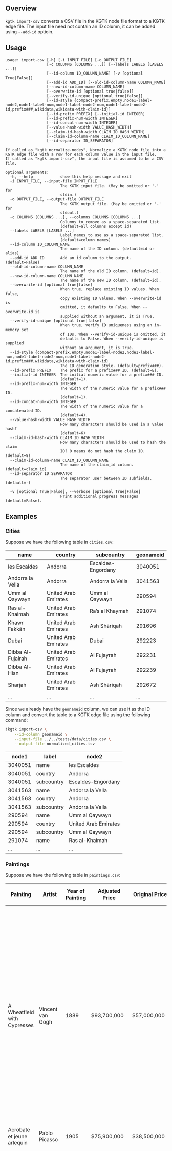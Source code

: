 ## Overview

`kgtk import-csv` converts a CSV file in the KGTK node file format to a KGTK edge file. The input file need not contain an ID column, it can be added using `--add-id` optioin.

## Usage

```
usage: import-csv [-h] [-i INPUT_FILE] [-o OUTPUT_FILE]
                  [-c COLUMNS [COLUMNS ...]] [--labels LABELS [LABELS ...]]
                  [--id-column ID_COLUMN_NAME] [-v [optional True|False]]
                  [--add-id ADD_ID] [--old-id-column-name COLUMN_NAME]
                  [--new-id-column-name COLUMN_NAME]
                  [--overwrite-id [optional true|false]]
                  [--verify-id-unique [optional true|false]]
                  [--id-style {compact-prefix,empty,node1-label-node2,node1-label-num,node1-label-node2-num,node1-label-node2-id,prefix###,wikidata,wikidata-with-claim-id}]
                  [--id-prefix PREFIX] [--initial-id INTEGER]
                  [--id-prefix-num-width INTEGER]
                  [--id-concat-num-width INTEGER]
                  [--value-hash-width VALUE_HASH_WIDTH]
                  [--claim-id-hash-width CLAIM_ID_HASH_WIDTH]
                  [--claim-id-column-name CLAIM_ID_COLUMN_NAME]
                  [--id-separator ID_SEPARATOR]

If called as "kgtk normalize-nodes", Normalize a KGTK node file into a KGTK edge file with a row for each column value in the input file.
If called as "kgtk import-csv", the input file is assumed to be a CSV file.

optional arguments:
  -h, --help            show this help message and exit
  -i INPUT_FILE, --input-file INPUT_FILE
                        The KGTK input file. (May be omitted or '-' for
                        stdin.)
  -o OUTPUT_FILE, --output-file OUTPUT_FILE
                        The KGTK output file. (May be omitted or '-' for
                        stdout.)
  -c COLUMNS [COLUMNS ...], --columns COLUMNS [COLUMNS ...]
                        Columns to remove as a space-separated list.
                        (default=all columns except id)
  --labels LABELS [LABELS ...]
                        Label names to use as a space-separated list.
                        (default=column names)
  --id-column ID_COLUMN_NAME
                        The name of the ID column. (default=id or alias)
  --add-id ADD_ID       Add an id column to the output. (default=False)
  --old-id-column-name COLUMN_NAME
                        The name of the old ID column. (default=id).
  --new-id-column-name COLUMN_NAME
                        The name of the new ID column. (default=id).
  --overwrite-id [optional true|false]
                        When true, replace existing ID values. When false,
                        copy existing ID values. When --overwrite-id is
                        omitted, it defaults to False. When --overwrite-id is
                        supplied without an argument, it is True.
  --verify-id-unique [optional true|false]
                        When true, verify ID uniqueness using an in-memory set
                        of IDs. When --verify-id-unique is omitted, it
                        defaults to False. When --verify-id-unique is supplied
                        without an argument, it is True.
  --id-style {compact-prefix,empty,node1-label-node2,node1-label-num,node1-label-node2-num,node1-label-node2-id,prefix###,wikidata,wikidata-with-claim-id}
                        The ID generation style. (default=prefix###).
  --id-prefix PREFIX    The prefix for a prefix### ID. (default=E).
  --initial-id INTEGER  The initial numeric value for a prefix### ID.
                        (default=1).
  --id-prefix-num-width INTEGER
                        The width of the numeric value for a prefix### ID.
                        (default=1).
  --id-concat-num-width INTEGER
                        The width of the numeric value for a concatenated ID.
                        (default=4).
  --value-hash-width VALUE_HASH_WIDTH
                        How many characters should be used in a value hash?
                        (default=6)
  --claim-id-hash-width CLAIM_ID_HASH_WIDTH
                        How many characters should be used to hash the claim
                        ID? 0 means do not hash the claim ID. (default=8)
  --claim-id-column-name CLAIM_ID_COLUMN_NAME
                        The name of the claim_id column. (default=claim_id)
  --id-separator ID_SEPARATOR
                        The separator user between ID subfields. (default=-)

  -v [optional True|False], --verbose [optional True|False]
                        Print additional progress messages (default=False).
```

## Examples

### Cities

Suppose we have the following table in `cities.csv`:

|name             |country             |subcountry        |geonameid|
|-----------------|--------------------|------------------|---------|
|les Escaldes     |Andorra             |Escaldes-Engordany|3040051  |
|Andorra la Vella |Andorra             |Andorra la Vella  |3041563  |
|Umm al Qaywayn   |United Arab Emirates|Umm al Qaywayn    |290594   |
|Ras al-Khaimah   |United Arab Emirates|Raʼs al Khaymah   |291074   |
|Khawr Fakkān     |United Arab Emirates|Ash Shāriqah      |291696   |
|Dubai            |United Arab Emirates|Dubai             |292223   |
|Dibba Al-Fujairah|United Arab Emirates|Al Fujayrah       |292231   |
|Dibba Al-Hisn    |United Arab Emirates|Al Fujayrah       |292239   |
|Sharjah          |United Arab Emirates|Ash Shāriqah      |292672   |
|...              |...                 |...               |...      |

Since we already have the `geonameid` column, we can use it as the ID column and convert the table to a KGTK edge file using the following command:

```bash
!kgtk import-csv \
    --id-column geonameid \
    --input-file ../../tests/data/cities.csv \
    --output-file normalized_cities.tsv
```

|node1  |label     |node2               |
|-------|----------|--------------------|
|3040051|name      |les Escaldes        |
|3040051|country   |Andorra             |
|3040051|subcountry|Escaldes-Engordany  |
|3041563|name      |Andorra la Vella    |
|3041563|country   |Andorra             |
|3041563|subcountry|Andorra la Vella    |
|290594 |name      |Umm al Qaywayn      |
|290594 |country   |United Arab Emirates|
|290594 |subcountry|Umm al Qaywayn      |
|291074 |name      |Ras al-Khaimah      |
|...    |...       |...                 |


### Paintings

Suppose we have the following table in `paintings.csv`:

|Painting                   |Artist               |Year of Painting|Adjusted Price|Original Price|Date of Sale|Year of Sale|Seller                             |Buyer                                                    |Auction House|Image                                                                                                                                                                  |Painting Wikipedia Profile                              |Artist Wikipedia Profile                          |Description                                                                                                                                                                                                                                                                                                                                                                                                                                                                                                                                                                                                                                                                                                                                                                                                                                                                                                                                                                                          |
|---------------------------|---------------------|----------------|--------------|--------------|------------|------------|-----------------------------------|---------------------------------------------------------|-------------|-----------------------------------------------------------------------------------------------------------------------------------------------------------------------|--------------------------------------------------------|--------------------------------------------------|-----------------------------------------------------------------------------------------------------------------------------------------------------------------------------------------------------------------------------------------------------------------------------------------------------------------------------------------------------------------------------------------------------------------------------------------------------------------------------------------------------------------------------------------------------------------------------------------------------------------------------------------------------------------------------------------------------------------------------------------------------------------------------------------------------------------------------------------------------------------------------------------------------------------------------------------------------------------------------------------------------|
|A Wheatfield with Cypresses|Vincent van Gogh     |1889            |$93,700,000   |$57,000,000   |1/05/1993   |1993        |Son of Emil Georg Bührle           |Walter H. Annenberg                                      |Private sale |http://upload.wikimedia.org/wikipedia/commons/thumb/7/7d/Vincent_Willem_van_Gogh_049.jpg/95px-Vincent_Willem_van_Gogh_049.jpg                                          |http://en.wikipedia.org/wiki/A_Wheatfield_with_Cypresses|http://en.wikipedia.org/wiki/Vincent_van_Gogh     |A Wheatfield with Cypresses (occasionally called A Cornfield with Cypresses) is any of three similar 1889 oil paintings by Vincent van Gogh, as part of his wheat field series. All were executed at the Saint-Paul-de-Mausole mental asylum at Saint-Rémy near Arles, France, where Van Gogh was voluntarily a patient from May 1889 to May 1890. The works were inspired by the view from the window at the asylum towards the Les Alpilles mountains.                                                                                                                                                                                                                                                                                                                                                                                                                                                                                                                                             |
|Acrobate et jeune arlequin |Pablo Picasso        |1905            |$75,900,000   |$38,500,000   |28/11/1988  |1988        |heir of Roger Janssen?             |Mitsukoshi                                               |Christie's   |http://uploads7.wikiart.org/images/pablo-picasso/acrobat-and-young-harlequin-1905.jpg                                                                                  |                                                        |                                                  |                                                                                                                                                                                                                                                                                                                                                                                                                                                                                                                                                                                                                                                                                                                                                                                                                                                                                                                                                                                                     |
|Adele Bloch-Bauer II       |Gustav Klimt         |1912            |$103,500,000  |$87,900,000   |2/11/2006   |2006        |Maria Altmann                      |                                                         |Christie's   |http://upload.wikimedia.org/wikipedia/commons/thumb/3/33/Gustav_Klimt_047.jpg/95px-Gustav_Klimt_047.jpg                                                                |http://en.wikipedia.org/wiki/Adele_Bloch-Bauer_II       |                                                  |Adele Bloch-Bauer II is a 1912 painting by Gustav Klimt. Adele Bloch-Bauer was the wife of Ferdinand Bloch-Bauer, who was a wealthy industrialist who sponsored the arts and supported Gustav Klimt. Adele Bloch-Bauer was the only model to be painted twice by Klimt; she also appeared in the much more famous Portrait of Adele Bloch-Bauer I. Adele's portraits had hung in the family home prior to their seizure by the Nazis during WWII. The Austrian museum where they resided after the war was reluctant to return them to their rightful owners, hence a protracted court battle in the United States and in Austria (see Republic of Austria v. Altmann) ensued, which resulted in five Gustav Klimt paintings being returned to Maria Altmann, the niece of Ferdinand Bloch-Bauer, in January 2006. In November 2006, Christie's auction house sold Portrait of Adele Bloch-Bauer II at auction for almost $88 million, the fourth-highest priced piece of art at auction at the time.|
|Anna's Light               |Barnett Newman       |1968            |$107,300,000  |$105,700,000  |4/10/2013   |2013        |DIC Corp.                          |                                                         |Private sale |http://artpaintingartist.org/wp-content/uploads/2014/02/Annas-Light-by-Barnett-Newman.jpg                                                                              |                                                        |http://en.wikipedia.org/wiki/Barnett_Newman       |                                                                                                                                                                                                                                                                                                                                                                                                                                                                                                                                                                                                                                                                                                                                                                                                                                                                                                                                                                                                     |
|Au Lapin Agile             |Pablo Picasso        |1904            |$76,600,000   |$40,700,000   |27/11/1989  |1989        |daughter of Joan Whitney Payson    |Walter H. Annenberg                                      |Sotheby's    |http://vineartshouston.files.wordpress.com/2012/05/picasso.jpg                                                                                                         |                                                        |                                                  |                                                                                                                                                                                                                                                                                                                                                                                                                                                                                                                                                                                                                                                                                                                                                                                                                                                                                                                                                                                                     |
|Bal du moulin de la Galette|Pierre-Auguste Renoir|1876            |$143,300,000  |$78,100,000   |17/05/1990  |1990        |Betsey Whitney                     |Ryoei Saito                                              |Sotheby's    |http://upload.wikimedia.org/wikipedia/commons/thumb/2/21/Pierre-Auguste_Renoir%2C_Le_Moulin_de_la_Galette.jpg/95px-Pierre-Auguste_Renoir%2C_Le_Moulin_de_la_Galette.jpg|http://en.wikipedia.org/wiki/Bal_du_moulin_de_la_Galette|http://en.wikipedia.org/wiki/Pierre-Auguste_Renoir|Bal du moulin de la Galette (commonly known as Dance at Le moulin de la Galette) is an 1876 painting by French artist Pierre-Auguste Renoir. It is housed at the Musée d'Orsay in Paris and is one of Impressionisms most celebrated masterpieces. The painting depicts a typical Sunday afternoon at Moulin de la Galette in the district of Montmartre in Paris. In the late 19th century, working class Parisians would dress up and spend time there dancing, drinking, and eating galettes into the evening.:121-3                                                                                                                                                                                                                                                                                                                                                                                                                                                                              |
|Black Fire I               |Barnett Newman       |1961            |$84,200,000   |$84,200,000   |13/05/2014  |2014        |Private Collection                 |Anonymous                                                |Christie's   |http://www.christies.com/media-library/images/salelandingpage/thumb/pwcmay2014/black-fire-index.jpg                                                                    |                                                        |http://en.wikipedia.org/wiki/Barnett_Newman       |                                                                                                                                                                                                                                                                                                                                                                                                                                                                                                                                                                                                                                                                                                                                                                                                                                                                                                                                                                                                     |
|Darmstadt Madonna          |Hans Holbein         |1526            |$78,700,000   |$75,000,000   |12/07/2011  |2011        |Donatus, Hereditary Prince of Hesse|Reinhold Würth                                           |Private sale |http://upload.wikimedia.org/wikipedia/commons/thumb/4/4e/Darmstadtmadonna.jpg/95px-Darmstadtmadonna.jpg                                                                |http://en.wikipedia.org/wiki/Darmstadt_Madonna          |http://en.wikipedia.org/wiki/Hans_Holbein         |The Darmstadt Madonna (also known as the Madonna of Jakob Meyer zum Hasen) is an oil painting by Hans Holbein the Younger. Completed in 1526 in Basel, the work shows the Bürgermeister of Basel Jakob Meyer zum Hasen, his first wife (who had died earlier), his current wife, and his daughter grouped around the Madonna and infant Jesus. The meaning of the two other male figures on the left side is, like the overall iconography of the image, not entirely clear. The image testified to the resolutely Catholic faith of the Bürgermeister, who actively opposed the Reformation.                                                                                                                                                                                                                                                                                                                                                                                                        |
|Diana and Actaeon          |Titian               |1556, 1559      |$78,900,000   |$70,600,000   |1/02/2009   |2009        |Duke of Sutherland                 |National Galleries of Scotland & National Gallery, London|Private sale |http://www.nationalgallery.org.uk/upload/img/titian-diana-and-actaeon-NG6611-fm.jpg                                                                                    |http://en.wikipedia.org/wiki/Diana_and_Actaeon_(Titian) |                                                  |Diana and Actaeon is a painting by the Italian Renaissance master Titian, finished in 1556–1559, and is considered amongst Titian's greatest works. It portrays the moment in which the goddess Diana meets Actaeon. In 2008–2009, the National Gallery, London and National Gallery of Scotland successfully campaigned to acquire the painting from the Bridgewater Collection for £50 million. As a result, Diana and Actaeon will remain on display in the UK, and will alternate between the two galleries on five-year terms.                                                                                                                                                                                                                                                                                                                                                                                                                                                                  |
|...                        |...                  |...             |...           |...           |...         |...         |...                                |...                                                      |...          |...                                                                                                                                                                    |...                                                     |...                                               |...                                                                                                                                                                                                                                                                                                                                                                                                                                                                                                                                                                                                                                                                                                                                                                                                                                                                                                                                                                                                  |

Since we don't have an ID column, we can use the `--add-id` option to add an ID column to the output:

```bash
!kgtk import-csv \
    --add-id True \
    --input-file ../../tests/data/Paintings.csv \
    --output-file normalized_Paintings.tsv
```

|node1|label           |node2                      |
|-----|----------------|---------------------------|
|E1   |Painting        |A Wheatfield with Cypresses|
|E1   |Artist          |Vincent van Gogh           |
|E1   |Year of Painting|1889                       |
|E1   |Adjusted Price  |$93,700,000                |
|E1   |Original Price  |$57,000,000                |
|E1   |Date of Sale    |1/05/1993                  |
|E1   |Year of Sale    |1993                       |
|E1   |Seller          |Son of Emil Georg Bührle   |
|E1   |Buyer           |Walter H. Annenberg        |
|E1   |Auction House   |Private sale               |
|...  |...             |...                        |

### Calendar

Suppose we have the following table in `calendar.csv`:

|Bulan           |Nama_Event                                      |Nama_Sirkuit                          |Lat       |Long      |
|----------------|------------------------------------------------|--------------------------------------|----------|----------|
|14 November 2017|Valencia MotoGP™ Official Test                  |Circuit Ricardo Tormo SPAIN           |39.486863 |-0.629870 |
|28 January 2018 |Sepang MotoGP™ Official Test                    |Sepang International Circuit MALAYSIA |2.759414  |101.731778|
|16 February 2018|Buriram MotoGP™ Official Test                   |Buriram International Circuit THAILAND|14.957971 |103.084925|
|1 March 2018    |Qatar MotoGP™ Official Test                     |Losail International Circuit QATAR    |25.486109 |51.452779 |
|18 March 2018   |1 -  Grand Prix of Qatar                        |Losail International Circuit QATAR    |25.486109 |51.452779 |
|8 April 2018    |2 -  Gran Premio Motul de la República Argentina|Termas de Río Hondo ARGENTINA         |-27.498557|-64.860536|
|22 April 2018   |3 -  Red Bull Grand Prix of The Americas        |Circuit Of The Americas UNITED STATES |30.134581 |-97.635851|
|6 May 2018      |4 -  Gran Premio Red Bull de España             |Circuito de Jerez SPAIN               |36.709299 |-6.033878 |
|20 May 2018     |5 -  HJC Helmets Grand Prix de France           |Le Mans FRANCE                        |47.953730 |0.213367  |
|...             |...                                             |...                                   |...       |...       |

If this is a `;` seperated file, we can use the `--column-separator` option to specify the delimiter:

```bash
!kgtk import-csv \
    --column-separator ';' \
    --add-id True \
    --input-file ../../tests/data/Calendar_2018_geopoint.csv \
    --output-file normalized_Calendar_2018_geopoint.tsv
```

|node1|label       |node2                                |
|-----|------------|-------------------------------------|
|E1   |Bulan       |14 November 2017                     |
|E1   |Nama_Event  |Valencia MotoGP™ Official Test       |
|E1   |Nama_Sirkuit|Circuit Ricardo Tormo SPAIN          |
|E1   |Lat         |39.486863                            |
|E1   |Long        |-0.629870                            |
|E2   |Bulan       |28 January 2018                      |
|E2   |Nama_Event  |Sepang MotoGP™ Official Test         |
|E2   |Nama_Sirkuit|Sepang International Circuit MALAYSIA|
|E2   |Lat         |2.759414                             |
|E2   |Long        |101.731778                           |
|...  |...         |...                                  |
